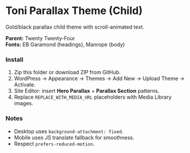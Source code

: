 # Toni Parallax Theme (Child)

Gold/black parallax child theme with scroll-animated text.

**Parent:** Twenty Twenty-Four  
**Fonts:** EB Garamond (headings), Manrope (body)

### Install
1. Zip this folder or download ZIP from GitHub.
2. WordPress → Appearance → Themes → Add New → Upload Theme → Activate.
3. Site Editor: insert **Hero Parallax** + **Parallax Section** patterns.
4. Replace `REPLACE_WITH_MEDIA_URL` placeholders with Media Library images.

### Notes
- Desktop uses `background-attachment: fixed`.
- Mobile uses JS translate fallback for smoothness.
- Respect `prefers-reduced-motion`.

